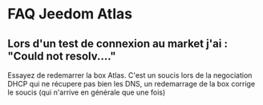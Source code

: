 # FAQ Jeedom Atlas

## Lors d'un test de connexion au market j'ai : "Could not resolv...."

Essayez de redemarrer la box Atlas. C'est un soucis lors de la negociation DHCP qui ne récupere pas bien les DNS, un redemarrage de la box corrige le soucis (qui n'arrive en générale que une fois)
